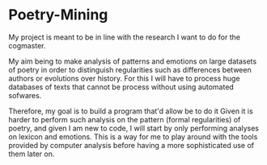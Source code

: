 # Poetry-Mining

My project is meant to be in line with the research I want to do for the cogmaster. 

My aim being to make analysis of patterns and emotions on large datasets of poetry in order to distinguish regularities such as differences between authors or evolutions over history. For this I will have to process huge databases of texts that cannot be process without using automated sofwares.

Therefore, my goal is to build a program that'd allow be to do it 
Given it is harder to perform such analysis on the pattern (formal regularities) of poetry, and given I am new to code, I will start by only performing analyses on lexicon and emotions. This is a way for me to play around with the tools provided by computer analysis before having a more sophisticated use of them later on. 
